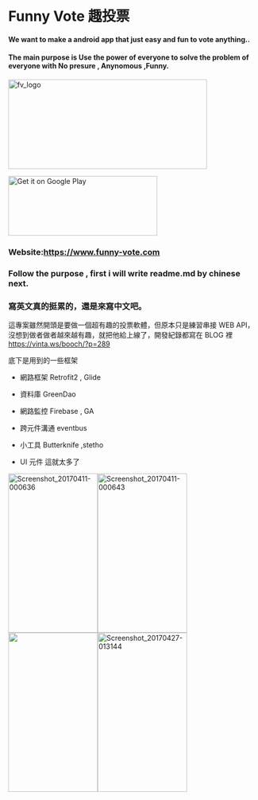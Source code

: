 Funny Vote 趣投票
================

#### We want to make a android app that just easy and fun to vote anything..
#### The main purpose is Use the power of everyone to solve the problem of everyone with No presure , Anynomous ,Funny.

<a href="https://www.funny-vote.com"><img class="wp-image-286 aligncenter" src="http://vinta.ws/booch/wp-content/uploads/2017/04/g294.png" alt="fv_logo" width="400" height="180" /></a>

<a href='https://play.google.com/store/apps/details?id=com.heaton.funnyvote&pcampaignid=MKT-Other-global-all-co-prtnr-py-PartBadge-Mar2515-1'><img alt='Get it on Google Play' src='https://play.google.com/intl/en_us/badges/images/generic/en_badge_web_generic.png' width="300" height="120"/></a>

### Website:<https://www.funny-vote.com> <br/>

### Follow the purpose , first i will write readme.md by chinese next.
### 寫英文真的挺累的，還是來寫中文吧。
這專案雖然開頭是要做一個超有趣的投票軟體，但原本只是練習串接 WEB API，沒想到做者做者越來越有趣，就把他給上線了，開發紀錄都寫在 BLOG 裡 <https://vinta.ws/booch/?p=289> <br/>

底下是用到的一些框架

* 網路框架
Retrofit2 , Glide

* 資料庫
GreenDao
* 網路監控
Firebase , GA
* 跨元件溝通
eventbus
* 小工具
Butterknife ,stetho
* UI 元件
這就太多了




<a href="http://vinta.ws/booch/wp-content/uploads/2017/02/Screenshot_20170308-012917.png">
</a><a href="http://vinta.ws/booch/wp-content/uploads/2017/04/Screenshot_20170411-000643.png">
</a><a href="http://vinta.ws/booch/wp-content/uploads/2017/04/Screenshot_20170411-000636.png">
<img class="alignleft wp-image-299" src="http://vinta.ws/booch/wp-content/uploads/2017/04/Screenshot_20170411-000636.png" alt="Screenshot_20170411-000636" width="180" height="320" /></a><img class="alignleft wp-image-297" src="http://vinta.ws/booch/wp-content/uploads/2017/04/Screenshot_20170411-000643.png" alt="Screenshot_20170411-000643" width="180" height="320" /><a href="http://vinta.ws/booch/wp-content/uploads/2017/04/Screenshot_20170308-014043.png"><img class="alignleft wp-image-300" src="http://vinta.ws/booch/wp-content/uploads/2017/04/Screenshot_20170308-014043.png" width="180" height="320" /></a><a href="http://vinta.ws/booch/wp-content/uploads/2017/04/Screenshot_20170427-013144.png"><img class="wp-image-301 aligncenter" src="http://vinta.ws/booch/wp-content/uploads/2017/04/Screenshot_20170427-013144.png" alt="Screenshot_20170427-013144" width="180" height="320" /></a>
